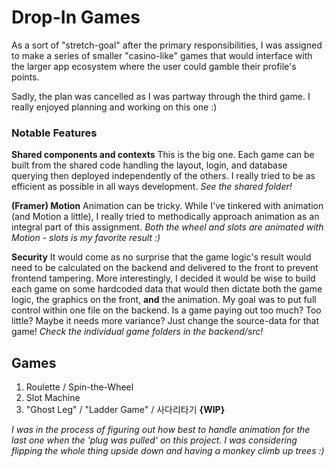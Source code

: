 # Drop-In Games

As a sort of "stretch-goal" after the primary responsibilities, I was assigned to make a series of smaller "casino-like" games that would interface with the larger app ecosystem where the user could gamble their profile's points.

Sadly, the plan was cancelled as I was partway through the third game.
I really enjoyed planning and working on this one :)

### Notable Features

**Shared components and contexts**
This is the big one. Each game can be built from the shared code handling the layout, login, and database querying then deployed independently of the others. I really tried to be as efficient as possible in all ways development.
_See the shared folder!_

**(Framer) Motion**
Animation can be tricky. While I've tinkered with animation (and Motion a little), I really tried to methodically approach animation as an integral part of this assignment.
_Both the wheel and slots are animated with Motion - slots is my favorite result :)_

**Security**
It would come as no surprise that the game logic's result would need to be calculated on the backend and delivered to the front to prevent frontend tampering. More interestingly, I decided it would be wise to build each game on some hardcoded data that would then dictate both the game logic, the graphics on the front, **and** the animation. My goal was to put full control within one file on the backend.
Is a game paying out too much? Too little? Maybe it needs more variance? Just change the source-data for that game!
_Check the individual game folders in the backend/src!_

## Games

1. Roulette / Spin-the-Wheel
2. Slot Machine
3. "Ghost Leg" / "Ladder Game" / 사다리타기 **{WIP}**

_I was in the process of figuring out how best to handle animation for the last one when the 'plug was pulled' on this project. I was considering flipping the whole thing upside down and having a monkey climb up trees :)_
